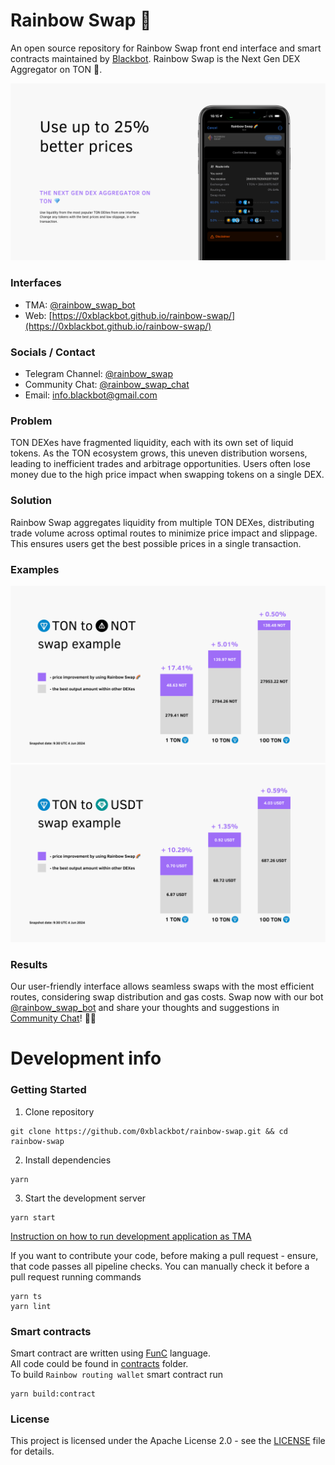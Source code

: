 # Rainbow Swap 🌈

An open source repository for Rainbow Swap front end interface and smart contracts maintained by [Blackbot](https://blackbot.technology/). Rainbow Swap is the Next Gen DEX Aggregator on TON 💎.

![main banner.png](docs%2Fassets%2Fmain%20banner.png)

### Interfaces

- TMA: [@rainbow_swap_bot](https://t.me/rainbow_swap_bot)
- Web: [https://0xblackbot.github.io/rainbow-swap/](https://0xblackbot.github.io/rainbow-swap/)

### Socials / Contact

- Telegram Channel: [@rainbow_swap](https://t.me/rainbow_swap)
- Community Chat: [@rainbow_swap_chat](https://t.me/rainbow_swap_chat)
- Email: [info.blackbot@gmail.com](mailto:info.blackbot@gmail.com)

### Problem

TON DEXes have fragmented liquidity, each with its own set of liquid tokens. As the TON ecosystem grows, this uneven distribution worsens, leading to inefficient trades and arbitrage opportunities. Users often lose money due to the high price impact when swapping tokens on a single DEX.

### Solution

Rainbow Swap aggregates liquidity from multiple TON DEXes, distributing trade volume across optimal routes to minimize price impact and slippage. This ensures users get the best possible prices in a single transaction.

### Examples

![not example.png](docs%2Fassets%2Fnot%20example.png)
![usdt example.png](docs%2Fassets%2Fusdt%20example.png)

### Results

Our user-friendly interface allows seamless swaps with the most efficient routes, considering swap distribution and gas costs. Swap now with our bot  [@rainbow_swap_bot](https://t.me/rainbow_swap_bot) and share your thoughts and suggestions in [Community Chat](https://t.me/@rainbow_swap_chat)! 🌈🚀

# Development info

### Getting Started

1. Clone repository
```
git clone https://github.com/0xblackbot/rainbow-swap.git && cd rainbow-swap
```

2. Install dependencies
```
yarn
```

3. Start the development server
```
yarn start
```

[Instruction on how to run development application as TMA](docs%2FTMA-development.md)

If you want to contribute your code, before making a pull request - ensure, that code passes all pipeline checks. You can manually check it before a pull request running commands
```
yarn ts
yarn lint
```

### Smart contracts

Smart contract are written using [FunC](https://docs.ton.org/develop/func/overview) language.  
All code could be found in [contracts](contracts) folder.  
To build `Rainbow routing wallet` smart contract run
```
yarn build:contract
```

### License

This project is licensed under the Apache License 2.0 - see the [LICENSE](LICENSE) file for details.
